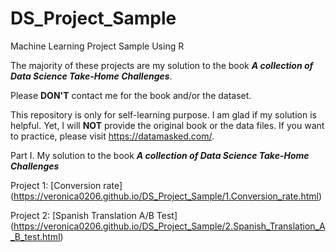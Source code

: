 # DS_Project_Sample
Machine Learning Project Sample Using R

The majority of these projects are my solution to the book ***A collection of Data Science Take-Home Challenges***.

Please **DON'T** contact me for the book and/or the dataset.

This repository is only for self-learning purpose. I am glad if my solution is helpful. Yet, I will **NOT** provide the original book or the data files. If you want to practice, please visit <https://datamasked.com/>.

Part I. My solution to the book ***A collection of Data Science Take-Home Challenges***

Project 1: [Conversion rate] (https://veronica0206.github.io/DS_Project_Sample/1.Conversion_rate.html)

Project 2: [Spanish Translation A/B Test] (https://veronica0206.github.io/DS_Project_Sample/2.Spanish_Translation_A_B_test.html)
